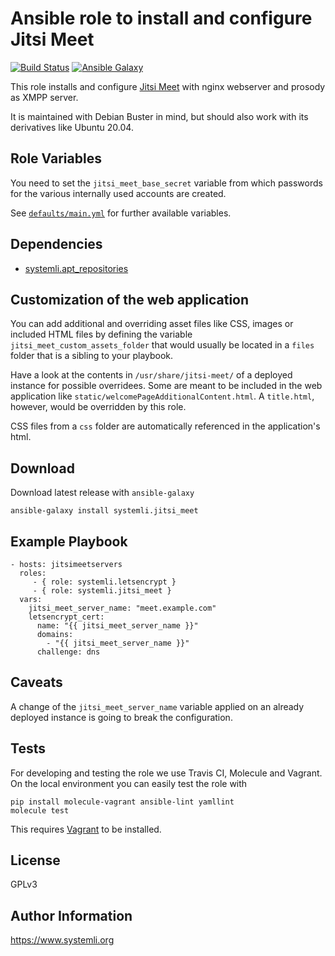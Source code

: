 # Ansible role to install and configure Jitsi Meet

[![Build Status](https://github.com/systemli/ansible-role-jitsi-meet/workflows/Molecule/badge.svg?branch=master)](https://github.com/systemli/ansible-role-jitsi-meet/actions?query=workflow%3AIntegration)
[![Ansible Galaxy](http://img.shields.io/badge/ansible--galaxy-jitsi_meet-blue.svg)](https://galaxy.ansible.com/systemli/jitsi_meet/)

This role installs and configure [Jitsi Meet](https://jitsi.org/jitsi-meet/)
with nginx webserver and prosody as XMPP server.

It is maintained with Debian Buster in mind, but should also work with its
derivatives like Ubuntu 20.04.

Role Variables
--------------

You need to set the `jitsi_meet_base_secret` variable from which passwords for
the various internally used accounts are created.

See [`defaults/main.yml`](defaults/main.yml) for further available variables.

Dependencies
------------

 - [systemli.apt_repositories](https://galaxy.ansible.com/systemli/apt_repositories)


Customization of the web application
------------------------------------

You can add additional and overriding asset files like CSS, images or included
HTML files by defining the variable `jitsi_meet_custom_assets_folder` that
would usually be located in a `files` folder that is a sibling to your playbook.

Have a look at the contents in `/usr/share/jitsi-meet/` of a deployed instance
for possible overridees. Some are meant to be included in the web application
like `static/welcomePageAdditionalContent.html`. A `title.html`, however,
would be overridden by this role.

CSS files from a `css` folder are automatically referenced in the application's
html.

Download
--------

Download latest release with `ansible-galaxy`

	ansible-galaxy install systemli.jitsi_meet

Example Playbook
----------------

```
- hosts: jitsimeetservers
  roles:
     - { role: systemli.letsencrypt }
     - { role: systemli.jitsi_meet }
  vars:
    jitsi_meet_server_name: "meet.example.com"
    letsencrypt_cert:
      name: "{{ jitsi_meet_server_name }}"
      domains:
        - "{{ jitsi_meet_server_name }}"
      challenge: dns
```

Caveats
-------

A change of the `jitsi_meet_server_name` variable applied on an already
deployed instance is going to break the configuration.

Tests
-----

For developing and testing the role we use Travis CI, Molecule and Vagrant. On the local environment you can easily test the role with

```
pip install molecule-vagrant ansible-lint yamllint
molecule test
```

This requires [Vagrant](https://www.vagrantup.com/downloads.html) to be installed.

License
-------

GPLv3

Author Information
------------------

https://www.systemli.org
